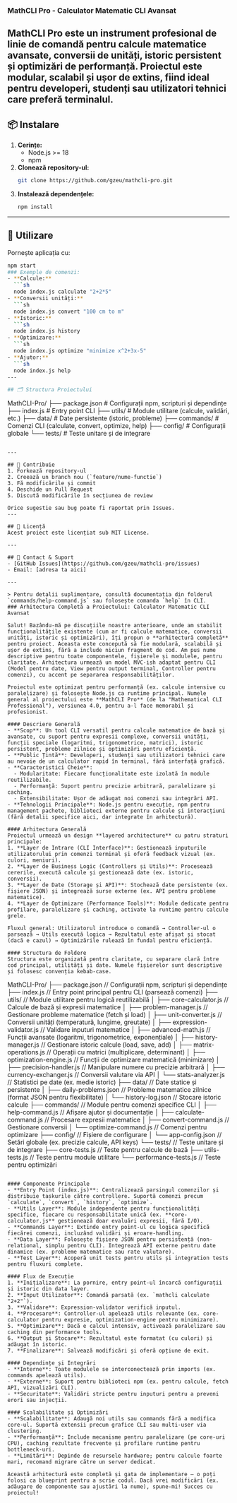 ### MathCLI Pro - Calculator Matematic CLI Avansat

**MathCLI Pro** este un instrument profesional de linie de comandă pentru calcule matematice avansate, conversii de unități, istoric persistent și optimizări de performanță. Proiectul este modular, scalabil și ușor de extins, fiind ideal pentru developeri, studenți sau utilizatori tehnici care preferă terminalul.
---

## 📦 Instalare
1. **Cerințe:**
   - Node.js >= 18
   - npm
2. **Clonează repository-ul:**
   ```sh
   git clone https://github.com/gzeu/mathcli-pro.git
3. **Instalează dependențele:**
   ```sh
   npm install
---

## 🚀 Utilizare
Pornește aplicația cu:
```sh
npm start
### Exemple de comenzi:
- **Calcule:**
  ```sh
  node index.js calculate "2+2*5"
- **Conversii unități:**
  ```sh
  node index.js convert "100 cm to m"
- **Istoric:**
  ```sh
  node index.js history
- **Optimizare:**
  ```sh
  node index.js optimize "minimize x^2+3x-5"
- **Ajutor:**
  ```sh
  node index.js help
---

## 🗂️ Structura Proiectului
```
MathCLI-Pro/
├── package.json               # Configurații npm, scripturi și dependințe
├── index.js                   # Entry point CLI
├── utils/                     # Module utilitare (calcule, validări, etc.)
├── data/                      # Date persistente (istoric, probleme)
├── commands/                  # Comenzi CLI (calculate, convert, optimize, help)
├── config/                    # Configurații globale
└── tests/                     # Teste unitare și de integrare
```

---

## 🤝 Contribuie
1. Forkează repository-ul
2. Creează un branch nou (`feature/nume-functie`)
3. Fă modificările și commit
4. Deschide un Pull Request
5. Discută modificările în secțiunea de review

Orice sugestie sau bug poate fi raportat prin Issues.
---

## 📄 Licență
Acest proiect este licențiat sub MIT License.

---

## 📢 Contact & Suport
- [GitHub Issues](https://github.com/gzeu/mathcli-pro/issues)
- Email: [adresa ta aici]

---

> Pentru detalii suplimentare, consultă documentația din folderul `commands/help-command.js` sau folosește comanda `help` în CLI.
### Arhitectura Completă a Proiectului: Calculator Matematic CLI Avansat

Salut! Bazându-mă pe discuțiile noastre anterioare, unde am stabilit funcționalitățile existente (cum ar fi calcule matematice, conversii unități, istoric și optimizări), îți propun o **arhitectură completă** pentru proiect. Aceasta este concepută să fie modulară, scalabilă și ușor de extins, fără a include niciun fragment de cod. Am pus nume descriptive pentru toate componentele, fișierele și modulele, pentru claritate. Arhitectura urmează un model MVC-ish adaptat pentru CLI (Model pentru date, View pentru output terminal, Controller pentru comenzi), cu accent pe separarea responsabilităților.

Proiectul este optimizat pentru performanță (ex. calcule intensive cu paralelizare) și folosește Node.js ca runtime principal. Numele general al proiectului este **MathCLI Pro** (de la "Mathematical CLI Professional"), versiunea 4.0, pentru a-l face memorabil și profesionist.

#### Descriere Generală
- **Scop**: Un tool CLI versatil pentru calcule matematice de bază și avansate, cu suport pentru expresii complexe, conversii unități, funcții speciale (logaritmi, trigonometrice, matrici), istoric persistent, probleme zilnice și optimizări pentru eficiență.
- **Public Țintă**: Developeri, studenți sau utilizatori tehnici care au nevoie de un calculator rapid în terminal, fără interfață grafică.
- **Caracteristici Cheie**:
  - Modularitate: Fiecare funcționalitate este izolată în module reutilizabile.
  - Performanță: Suport pentru precizie arbitrară, paralelizare și caching.
  - Extensibilitate: Ușor de adăugat noi comenzi sau integrări API.
- **Tehnologii Principale**: Node.js pentru execuție, npm pentru management pachete, biblioteci externe pentru calcule și interacțiuni (fără detalii specifice aici, dar integrate în arhitectură).

#### Arhitectura Generală
Proiectul urmează un design **layered architecture** cu patru straturi principale:
1. **Layer de Intrare (CLI Interface)**: Gestionează inputurile utilizatorului prin comenzi terminal și oferă feedback vizual (ex. culori, meniuri).
2. **Layer de Business Logic (Controllers și Utils)**: Procesează cererile, execută calcule și gestionează date (ex. istoric, conversii).
3. **Layer de Date (Storage și API)**: Stochează date persistente (ex. fișiere JSON) și integrează surse externe (ex. API pentru probleme matematice).
4. **Layer de Optimizare (Performance Tools)**: Module dedicate pentru profilare, paralelizare și caching, activate la runtime pentru calcule grele.

Fluxul general: Utilizatorul introduce o comandă → Controller-ul o parsează → Utils execută logica → Rezultatul este afișat și stocat (dacă e cazul) → Optimizările rulează în fundal pentru eficiență.

#### Structura de Foldere
Structura este organizată pentru claritate, cu separare clară între cod principal, utilități și date. Numele fișierelor sunt descriptive și folosesc convenția kebab-case.

```
MathCLI-Pro/
├── package.json               // Configurații npm, scripturi și dependințe
├── index.js                   // Entry point principal pentru CLI (parsează comenzi)
├── utils/                     // Module utilitare pentru logică reutilizabilă
│   ├── core-calculator.js     // Calcule de bază și expresii matematice
│   ├── problem-manager.js     // Gestionare probleme matematice (fetch și load)
│   ├── unit-converter.js      // Conversii unități (temperatură, lungime, greutate)
│   ├── expression-validator.js // Validare inputuri matematice
│   ├── advanced-math.js       // Funcții avansate (logaritmi, trigonometrice, exponențiale)
│   ├── history-manager.js     // Gestionare istoric calcule (load, save, add)
│   ├── matrix-operations.js   // Operații cu matrici (multiplicare, determinant)
│   ├── optimization-engine.js // Funcții de optimizare matematică (minimizare)
│   ├── precision-handler.js   // Manipulare numere cu precizie arbitrară
│   ├── currency-exchanger.js  // Conversii valutare via API
│   └── stats-analyzer.js      // Statistici pe date (ex. medie istoric)
├── data/                      // Date statice și persistente
│   ├── daily-problems.json    // Probleme matematice zilnice (format JSON pentru flexibilitate)
│   └── history-log.json       // Stocare istoric calcule
├── commands/                  // Module pentru comenzi specifice CLI
│   ├── help-command.js        // Afișare ajutor și documentație
│   ├── calculate-command.js   // Procesare expresii matematice
│   ├── convert-command.js     // Gestionare conversii
│   └── optimize-command.js    // Comenzi pentru optimizare
├── config/                    // Fișiere de configurare
│   └── app-config.json        // Setări globale (ex. precizie calcule, API keys)
└── tests/                     // Teste unitare și de integrare
    ├── core-tests.js          // Teste pentru calcule de bază
    ├── utils-tests.js         // Teste pentru module utilitare
    └── performance-tests.js   // Teste pentru optimizări
```

#### Componente Principale
- **Entry Point (index.js)**: Centralizează parsingul comenzilor și distribuie taskurile către controllere. Suportă comenzi precum `calculate`, `convert`, `history`, `optimize`.
- **Utils Layer**: Module independente pentru funcționalități specifice, fiecare cu responsabilitate unică (ex. **core-calculator.js** gestionează doar evaluări expresii, fără I/O).
- **Commands Layer**: Extinde entry point-ul cu logica specifică fiecărei comenzi, incluzând validări și eroare-handling.
- **Data Layer**: Folosește fișiere JSON pentru persistență (non-relational, simplu pentru CLI). Integrează API externe pentru date dinamice (ex. probleme matematice sau rate valutare).
- **Test Layer**: Acoperă unit tests pentru utils și integration tests pentru fluxuri complete.

#### Flux de Execuție
1. **Inițializare**: La pornire, entry point-ul încarcă configurații și istoric din data layer.
2. **Input Utilizator**: Comandă parsată (ex. `mathcli calculate "2+2"`).
3. **Validare**: Expression-validator verifică inputul.
4. **Procesare**: Controller-ul apelează utils relevante (ex. core-calculator pentru expresie, optimization-engine pentru minimizare).
5. **Optimizare**: Dacă e calcul intensiv, activează paralelizare sau caching din performance tools.
6. **Output și Stocare**: Rezultatul este formatat (cu culori) și adăugat în istoric.
7. **Finalizare**: Salvează modificări și oferă opțiune de exit.

#### Dependințe și Integrări
- **Interne**: Toate modulele se interconectează prin imports (ex. commands apelează utils).
- **Externe**: Suport pentru biblioteci npm (ex. pentru calcule, fetch API, vizualizări CLI).
- **Securitate**: Validări stricte pentru inputuri pentru a preveni erori sau injecții.

#### Scalabilitate și Optimizări
- **Scalabilitate**: Adaugă noi utils sau commands fără a modifica core-ul. Suportă extensii precum grafice CLI sau multi-user via clustering.
- **Performanță**: Include mecanisme pentru paralelizare (pe core-uri CPU), caching rezultate frecvente și profilare runtime pentru bottleneck-uri.
- **Limitări**: Depinde de resursele hardware; pentru calcule foarte mari, recomand migrare către un server dedicat.

Această arhitectură este completă și gata de implementare – o poți folosi ca blueprint pentru a scrie codul. Dacă vrei modificări (ex. adăugare de componente sau ajustări la nume), spune-mi! Succes cu proiectul!